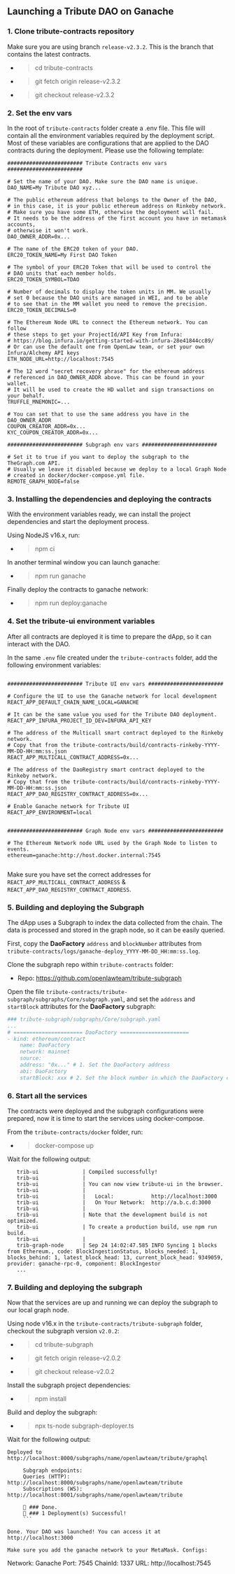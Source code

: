 ## Launching a Tribute DAO on Ganache

### 1. Clone tribute-contracts repository

Make sure you are using branch `release-v2.3.2`. This is the branch that contains the latest contracts.

- > cd tribute-contracts
- > git fetch origin release-v2.3.2
- > git checkout release-v2.3.2

### 2. Set the env vars

In the root of `tribute-contracts` folder create a .env file. This file will contain all the environment variables required by the deployment script. Most of these variables are configurations that are applied to the DAO contracts during the deployment. Please use the following template:

```
######################## Tribute Contracts env vars ########################

# Set the name of your DAO. Make sure the DAO name is unique.
DAO_NAME=My Tribute DAO xyz...

# The public ethereum address that belongs to the Owner of the DAO,
# in this case, it is your public ethereum address on Rinkeby network.
# Make sure you have some ETH, otherwise the deployment will fail.
# It needs to be the address of the first account you have in metamask accounts,
# otherwise it won't work.
DAO_OWNER_ADDR=0x...

# The name of the ERC20 token of your DAO.
ERC20_TOKEN_NAME=My First DAO Token

# The symbol of your ERC20 Token that will be used to control the
# DAO units that each member holds.
ERC20_TOKEN_SYMBOL=TDAO

# Number of decimals to display the token units in MM. We usually
# set 0 because the DAO units are managed in WEI, and to be able
# to see that in the MM wallet you need to remove the precision.
ERC20_TOKEN_DECIMALS=0

# The Ethereum Node URL to connect the Ethereum network. You can follow
# these steps to get your ProjectId/API Key from Infura:
# https://blog.infura.io/getting-started-with-infura-28e41844cc89/
# Or can use the default one from OpenLaw team, or set your own Infura/Alchemy API keys
ETH_NODE_URL=http://localhost:7545

# The 12 word "secret recovery phrase" for the ethereum address
# referenced in DAO_OWNER_ADDR above. This can be found in your wallet.
# It will be used to create the HD wallet and sign transactions on your behalf.
TRUFFLE_MNEMONIC=...

# You can set that to use the same address you have in the DAO_OWNER_ADDR
COUPON_CREATOR_ADDR=0x...
KYC_COUPON_CREATOR_ADDR=0x...

######################## Subgraph env vars ########################

# Set it to true if you want to deploy the subgraph to the TheGraph.com API.
# Usually we leave it disabled because we deploy to a local Graph Node
# created in docker/docker-compose.yml file.
REMOTE_GRAPH_NODE=false
```

### 3. Installing the dependencies and deploying the contracts

With the environment variables ready, we can install the project dependencies and start the deployment process.

Using NodeJS v16.x, run:

- > npm ci

In another terminal window you can launch ganache:

- > npm run ganache

Finally deploy the contracts to ganache network:

- > npm run deploy:ganache

### 4. Set the tribute-ui environment variables

After all contracts are deployed it is time to prepare the dApp, so it can interact with the DAO.

In the same `.env` file created under the `tribute-contracts` folder, add the following environment variables:

```

######################## Tribute UI env vars ########################

# Configure the UI to use the Ganache network for local development
REACT_APP_DEFAULT_CHAIN_NAME_LOCAL=GANACHE

# It can be the same value you used for the Tribute DAO deployment.
REACT_APP_INFURA_PROJECT_ID_DEV=INFURA_API_KEY

# The address of the Multicall smart contract deployed to the Rinkeby network.
# Copy that from the tribute-contracts/build/contracts-rinkeby-YYYY-MM-DD-HH:mm:ss.json
REACT_APP_MULTICALL_CONTRACT_ADDRESS=0x...

# The address of the DaoRegistry smart contract deployed to the Rinkeby network.
# Copy that from the tribute-contracts/build/contracts-rinkeby-YYYY-MM-DD-HH:mm:ss.json
REACT_APP_DAO_REGISTRY_CONTRACT_ADDRESS=0x...

# Enable Ganache network for Tribute UI
REACT_APP_ENVIRONMENT=local


######################## Graph Node env vars ########################

# The Ethereum Network node URL used by the Graph Node to listen to events.
ethereum=ganache:http://host.docker.internal:7545


```

Make sure you have set the correct addresses for `REACT_APP_MULTICALL_CONTRACT_ADDRESS` & `REACT_APP_DAO_REGISTRY_CONTRACT_ADDRESS`.

### 5. Building and deploying the Subgraph

The dApp uses a Subgraph to index the data collected from the chain. The data is processed and stored in the graph node, so it can be easily queried.

First, copy the **DaoFactory** `address` and `blockNumber` attributes from `tribute-contracts/logs/ganache-deploy_YYYY-MM-DD_HH:mm:ss.log`.

Clone the subgraph repo within `tribute-contracts` folder:

- Repo: https://github.com/openlawteam/tribute-subgraph

Open the file `tribute-contracts/tribute-subgraph/subgraphs/Core/subgraph.yaml`, and set the `address` and `startBlock` attributes for the **DaoFactory** subgraph:

```yaml
### tribute-subgraph/subgraphs/Core/subgraph.yaml
...
# ====================== DaoFactory ======================
- kind: ethereum/contract
    name: DaoFactory
    network: mainnet
    source:
    address: "0x..." # 1. Set the DaoFactory address
    abi: DaoFactory
    startBlock: xxx # 2. Set the block number in which the DaoFactory contract was deployed
```

### 6. Start all the services

The contracts were deployed and the subgraph configurations were prepared, now it is time to start the services using docker-compose.

From the `tribute-contracts/docker` folder, run:

- > docker-compose up

Wait for the following output:

```
   trib-ui              | Compiled successfully!
   trib-ui              |
   trib-ui              | You can now view tribute-ui in the browser.
   trib-ui              |
   trib-ui              |   Local:            http://localhost:3000
   trib-ui              |   On Your Network:  http://a.b.c.d:3000
   trib-ui              |
   trib-ui              | Note that the development build is not optimized.
   trib-ui              | To create a production build, use npm run build.
   trib-ui              |
   trib-graph-node      | Sep 24 14:02:47.585 INFO Syncing 1 blocks from Ethereum., code: BlockIngestionStatus, blocks_needed: 1, blocks_behind: 1, latest_block_head: 13, current_block_head: 9349059, provider: ganache-rpc-0, component: BlockIngestor
   ...
```

### 7. Building and deploying the subgraph

Now that the services are up and running we can deploy the subgraph to our local graph node.

Using node v16.x in the `tribute-contracts/tribute-subgraph` folder, checkout the subgraph version `v2.0.2`:

- > cd tribute-subgraph
- > git fetch origin release-v2.0.2
- > git checkout release-v2.0.2

Install the subgraph project dependencies:

- > npm install

Build and deploy the subgraph:

- > npx ts-node subgraph-deployer.ts

Wait for the following output:

````
Deployed to http://localhost:8000/subgraphs/name/openlawteam/tribute/graphql

     Subgraph endpoints:
     Queries (HTTP):     http://localhost:8000/subgraphs/name/openlawteam/tribute
     Subscriptions (WS): http://localhost:8001/subgraphs/name/openlawteam/tribute

     👏 ### Done.
     🎉 ### 1 Deployment(s) Successful!
     ```

Done. Your DAO was launched! You can access it at http://localhost:3000

Make sure you add the ganache network to your MetaMask. Configs:

````

Network: Ganache
Port: 7545
ChainId: 1337
URL: http://localhost:7545

```

```
